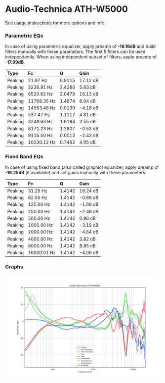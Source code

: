# Audio-Technica ATH-W5000
See [usage instructions](https://github.com/jaakkopasanen/AutoEq#usage) for more options and info.

### Parametric EQs
In case of using parametric equalizer, apply preamp of **-16.16dB** and build filters manually
with these parameters. The first 5 filters can be used independently.
When using independent subset of filters, apply preamp of **-17.99dB**.

| Type    | Fc          |      Q | Gain     |
|:--------|:------------|:-------|:---------|
| Peaking | 21.97 Hz    | 0.9115 | 17.12 dB |
| Peaking | 3236.91 Hz  | 2.4286 | 5.83 dB  |
| Peaking | 6520.62 Hz  | 2.0479 | 16.13 dB |
| Peaking | 11768.35 Hz | 1.4674 | 6.04 dB  |
| Peaking | 14953.48 Hz | 0.0139 | -4.18 dB |
| Peaking | 537.47 Hz   | 1.1117 | 4.81 dB  |
| Peaking | 3248.63 Hz  | 1.9184 | 2.55 dB  |
| Peaking | 8171.23 Hz  | 1.2807 | -0.53 dB |
| Peaking | 9115.50 Hz  | 0.0012 | -2.43 dB |
| Peaking | 10330.12 Hz | 0.7492 | 4.05 dB  |

### Fixed Band EQs
In case of using fixed band (also called graphic) equalizer, apply preamp of **-16.25dB**
(if available) and set gains manually with these parameters.

| Type    | Fc          |      Q | Gain     |
|:--------|:------------|:-------|:---------|
| Peaking | 31.25 Hz    | 1.4142 | 16.24 dB |
| Peaking | 62.50 Hz    | 1.4142 | -0.68 dB |
| Peaking | 125.00 Hz   | 1.4142 | -1.09 dB |
| Peaking | 250.00 Hz   | 1.4142 | -2.49 dB |
| Peaking | 500.00 Hz   | 1.4142 | 0.96 dB  |
| Peaking | 1000.00 Hz  | 1.4142 | -3.19 dB |
| Peaking | 2000.00 Hz  | 1.4142 | -4.64 dB |
| Peaking | 4000.00 Hz  | 1.4142 | 3.82 dB  |
| Peaking | 8000.00 Hz  | 1.4142 | 8.85 dB  |
| Peaking | 16000.01 Hz | 1.4142 | -4.06 dB |

### Graphs
![](./Audio-Technica%20ATH-W5000.png)